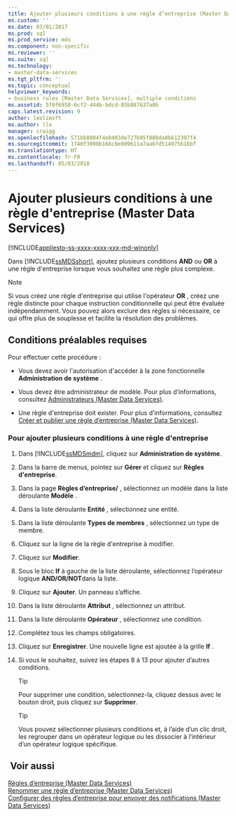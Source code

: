 ```yaml
---
title: Ajouter plusieurs conditions à une règle d’entreprise (Master Data Services) | Microsoft Docs
ms.custom: ''
ms.date: 03/01/2017
ms.prod: sql
ms.prod_service: mds
ms.component: non-specific
ms.reviewer: ''
ms.suite: sql
ms.technology:
- master-data-services
ms.tgt_pltfrm: ''
ms.topic: conceptual
helpviewer_keywords:
- business rules [Master Data Services], multiple conditions
ms.assetid: 5f0f6958-6cf2-444b-bdcd-05b887637a0b
caps.latest.revision: 9
author: leolimsft
ms.author: lle
manager: craigg
ms.openlocfilehash: 571bb8004f4e8403de727b95f888da0b612397f4
ms.sourcegitcommit: 1740f3090b168c0e809611a7aa6fd514075616bf
ms.translationtype: HT
ms.contentlocale: fr-FR
ms.lasthandoff: 05/03/2018
---
```

# <a name="add-multiple-conditions-to-a-business-rule-master-data-services"></a>Ajouter plusieurs conditions à une règle d'entreprise (Master Data Services)

[!INCLUDE[appliesto-ss-xxxx-xxxx-xxx-md-winonly](../includes/appliesto-ss-xxxx-xxxx-xxx-md-winonly.md)]

  Dans [!INCLUDE[ssMDSshort](../includes/ssmdsshort-md.md)], ajoutez plusieurs conditions **AND** ou **OR** à une règle d'entreprise lorsque vous souhaitez une règle plus complexe.  
  
> [!NOTE]  
>  Si vous créez une règle d'entreprise qui utilise l'opérateur **OR** , créez une règle distincte pour chaque instruction conditionnelle qui peut être évaluée indépendamment. Vous pouvez alors exclure des règles si nécessaire, ce qui offre plus de souplesse et facilite la résolution des problèmes.  
  
## <a name="prerequisites"></a>Conditions préalables requises  
 Pour effectuer cette procédure :  
  
-   Vous devez avoir l'autorisation d'accéder à la zone fonctionnelle **Administration de système** .  
  
-   Vous devez être administrateur de modèle. Pour plus d’informations, consultez [Administrateurs &#40;Master Data Services&#41;](../master-data-services/administrators-master-data-services.md).  
  
-   Une règle d'entreprise doit exister. Pour plus d’informations, consultez [Créer et publier une règle d’entreprise &#40;Master Data Services&#41;](../master-data-services/create-and-publish-a-business-rule-master-data-services.md).  
  
### <a name="to-add-multiple-conditions-to-a-business-rule"></a>Pour ajouter plusieurs conditions à une règle d'entreprise  
  
1.  Dans [!INCLUDE[ssMDSmdm](../includes/ssmdsmdm-md.md)], cliquez sur **Administration de système**.  
  
2.  Dans la barre de menus, pointez sur **Gérer** et cliquez sur **Règles d'entreprise**.  
  
3.  Dans la page **Règles d’entreprise/** , sélectionnez un modèle dans la liste déroulante **Modèle** .  
  
4.  Dans la liste déroulante **Entité** , sélectionnez une entité.  
  
5.  Dans la liste déroulante **Types de membres** , sélectionnez un type de membre.  
  
6.  Cliquez sur la ligne de la règle d'entreprise à modifier.  
  
7.  Cliquez sur **Modifier**.  
  
8.  Sous le bloc **If** à gauche de la liste déroulante, sélectionnez l’opérateur logique **AND/OR/NOT**dans la liste.  
  
9. Cliquez sur **Ajouter**. Un panneau s’affiche.  
  
10. Dans la liste déroulante **Attribut** , sélectionnez un attribut.  
  
11. Dans la liste déroulante **Opérateur** , sélectionnez une condition.  
  
12. Complétez tous les champs obligatoires.  
  
13. Cliquez sur **Enregistrer**. Une nouvelle ligne est ajoutée à la grille **If** .  
  
14. Si vous le souhaitez, suivez les étapes 8 à 13 pour ajouter d’autres conditions.  
  
    > [!TIP]  
    >  Pour supprimer une condition, sélectionnez-la, cliquez dessus avec le bouton droit, puis cliquez sur **Supprimer**.  
  
    > [!TIP]  
    >  Vous pouvez sélectionner plusieurs conditions et, à l’aide d’un clic droit, les regrouper dans un opérateur logique ou les dissocier à l’intérieur d’un opérateur logique spécifique.  
  
## <a name="see-also"></a> Voir aussi  
 [Règles d’entreprise &#40;Master Data Services&#41;](../master-data-services/business-rules-master-data-services.md)   
 [Renommer une règle d’entreprise &#40;Master Data Services&#41;](../master-data-services/change-a-business-rule-name-master-data-services.md)   
 [Configurer des règles d’entreprise pour envoyer des notifications &#40;Master Data Services&#41;](../master-data-services/configure-business-rules-to-send-notifications-master-data-services.md)  
  
  
